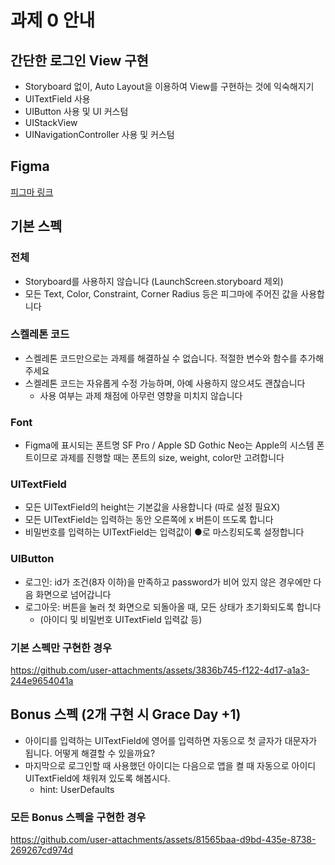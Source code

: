 # 과제 0 안내
## 간단한 로그인 View 구현
- Storyboard 없이, Auto Layout을 이용하여 View를 구현하는 것에 익숙해지기
- UITextField 사용
- UIButton 사용 및 UI 커스텀
- UIStackView
- UINavigationController 사용 및 커스텀

## Figma
[피그마 링크](https://www.figma.com/design/KIqzrz8a5TtwcrhbDkLRHH/iOS-Seminar-(Design)?node-id=0-1&t=jyKFG1GDHwTM8tej-1)

## 기본 스펙
### 전체
- Storyboard를 사용하지 않습니다 (LaunchScreen.storyboard 제외)
- 모든 Text, Color, Constraint, Corner Radius 등은 피그마에 주어진 값을 사용합니다

### 스켈레톤 코드
- 스켈레톤 코드만으로는 과제를 해결하실 수 없습니다. 적절한 변수와 함수를 추가해 주세요
- 스켈레톤 코드는 자유롭게 수정 가능하며, 아예 사용하지 않으셔도 괜찮습니다
  - 사용 여부는 과제 채점에 아무런 영향을 미치지 않습니다
 
### Font
- Figma에 표시되는 폰트명 SF Pro / Apple SD Gothic Neo는 Apple의 시스템 폰트이므로 과제를 진행할 때는 폰트의 size, weight, color만 고려합니다

### UITextField
- 모든 UITextField의 height는 기본값을 사용합니다 (따로 설정 필요X)
- 모든 UITextField는 입력하는 동안 오른쪽에 x 버튼이 뜨도록 합니다
- 비밀번호를 입력하는 UITextField는 입력값이 ●로 마스킹되도록 설정합니다

### UIButton
- 로그인: id가 조건(8자 이하)을 만족하고 password가 비어 있지 않은 경우에만 다음 화면으로 넘어갑니다
- 로그아웃: 버튼을 눌러 첫 화면으로 되돌아올 때, 모든 상태가 초기화되도록 합니다
  - (아이디 및 비밀번호 UITextField 입력값 등)


### 기본 스펙만 구현한 경우
https://github.com/user-attachments/assets/3836b745-f122-4d17-a1a3-244e9654041a


## Bonus 스펙 (2개 구현 시 Grace Day +1)
- 아이디를 입력하는 UITextField에 영어를 입력하면 자동으로 첫 글자가 대문자가 됩니다. 어떻게 해결할 수 있을까요?
- 마지막으로 로그인할 때 사용했던 아이디는 다음으로 앱을 켤 때 자동으로 아이디 UITextField에 채워져 있도록 해봅시다.
  - hint: UserDefaults

### 모든 Bonus 스펙을 구현한 경우
https://github.com/user-attachments/assets/81565baa-d9bd-435e-8738-269267cd974d



